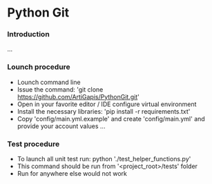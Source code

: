 # Python Git

### Introduction
...
### Lounch procedure
- Lounch command line
- Issue the command: 'git clone https://github.com/ArtiGapis/PythonGit.git'
- Open in your favorite editor / IDE configure virtual environment
- Install the necessary libraries: 'pip install -r requirements.txt'
- Copy  'config/main.yml.example' and create 'config/main.yml' and provide your account values
...
### Test procedure
- To launch all unit test run: python './test_helper_functions.py'
- This command should be run from '<project_root>/tests' folder
- Run for anywhere else would not work